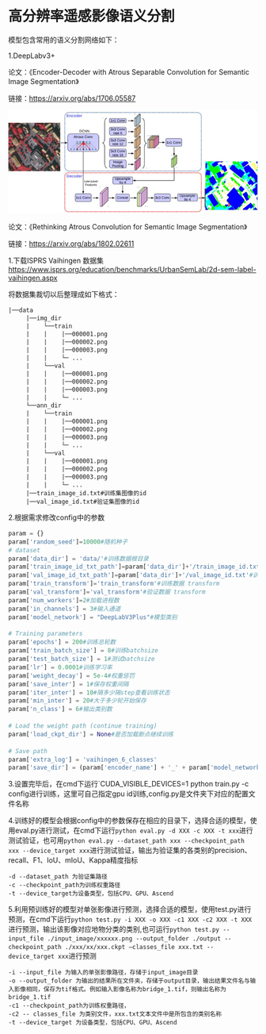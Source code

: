 # 高分辨率遥感影像语义分割

模型包含常用的语义分割网络如下：

1.DeepLabv3+

论文：《Encoder-Decoder with Atrous Separable Convolution for Semantic Image Segmentation》 

链接：https://arxiv.org/abs/1706.05587

![](readme.assets/DeepLabv3p.jpg)

论文：《Rethinking Atrous Convolution for Semantic Image Segmentation》 

链接：https://arxiv.org/abs/1802.02611

1.下载ISPRS Vaihingen 数据集
https://www.isprs.org/education/benchmarks/UrbanSemLab/2d-sem-label-vaihingen.aspx

将数据集裁切以后整理成如下格式：

    |──data 			
         |──img_dir
         |    └──train
         |    |    |──000001.png
         |    |    |──000002.png
         |    |    |──000003.png
         |    |    └─ ...
         |    └──val
         |    |    |──000001.png
         |    |    |──000002.png
         |    |    |──000003.png
         |    |    └─ ...
         └──ann_dir
         |    └──train
         |    |    |──000001.png
         |    |    |──000002.png
         |    |    |──000003.png
         |    |    └─ ...
         |    └──val
         |    |    |──000001.png
         |    |    |──000002.png
         |    |    |──000003.png
         |    |    └─ ...
         |──train_image_id.txt#训练集图像的id
         |──val_image_id.txt#验证集图像的id
2.根据需求修改config中的参数

```python
param = {}
param['random_seed']=10000#随机种子
# dataset
param['data_dir'] = 'data/'#训练数据根目录
param['train_image_id_txt_path']=param['data_dir']+'/train_image_id.txt'#训练数据集ID
param['val_image_id_txt_path']=param['data_dir']+'/val_image_id.txt'#训练数据集ID
param['train_transform']='train_transform'#训练数据 transform
param['val_transform']='val_transform'#验证数据 transform
param['num_workers']=2#加载进程数
param['in_channels'] = 3#输入通道
param['model_network'] = "DeepLabV3Plus"#模型类别

# Training parameters
param['epochs'] = 200#训练总轮数
param['train_batch_size'] = 8#训练batchsize
param['test_batch_size'] = 1#测试batchsize
param['lr'] = 0.0001#训练学习率
param['weight_decay'] = 5e-4#权重惩罚
param['save_inter'] = 1#保存权重间隔
param['iter_inter'] = 10#隔多少隔step查看训练状态
param['min_inter'] = 20#大于多少轮开始保存
param['n_class'] = 6#输出类别数

# Load the weight path (continue training)
param['load_ckpt_dir'] = None#是否加载断点继续训练

# Save path
param['extra_log'] = 'vaihingen_6_classes'
param['save_dir'] = (param['encoder_name'] + '_' + param['model_network'] + '_' + \param['extra_log']).strip('_')#存储路径
```

3.设置完毕后，在cmd下运行`CUDA_VISIBLE_DEVICES=1 python train.py -c config进行训练，这里可自己指定gpu id训练,config.py是文件夹下对应的配置文件名称

4.训练好的模型会根据config中的参数保存在相应的目录下，选择合适的模型，使用eval.py进行测试，在cmd下运行`python eval.py -d XXX -c XXX -t xxx`进行测试验证，也可用`python eval.py --dataset_path xxx --checkpoint_path xxx --device_target xxx`进行测试验证，输出为验证集的各类别的precision、recall、F1、IoU、mIoU、Kappa精度指标

```
-d --dataset_path 为验证集路径
-c --checkpoint_path为训练权重路径
-t --device_target为设备类型，包括CPU、GPU、Ascend
```

5.利用预训练好的模型对单张影像进行预测，选择合适的模型，使用test.py进行预测，在cmd下运行`python test.py -i XXX -o XXX -c1 XXX -c2 XXX -t XXX`进行预测，输出该影像对应地物分类的类别,也可运行`python test.py --input_file ./input_image/xxxxxx.png --output_folder ./output --checkpoint_path ./xxx/xx/xxx.ckpt –classes_file xxx.txt --device_target xxx`进行预测

```
-i --input_file 为输入的单张影像路径，存储于input_image目录
-o --output_folder 为输出的结果所在文件夹，存储于output目录，输出结果文件名与输入影像相同，保存为tif格式。例如输入影像名称为bridge_1.tif，则输出名称为bridge_1.tif
-c1 --checkpoint_path为训练权重路径，
-c2 -- classes_file 为类别文件，xxx.txt文本文件中是所包含的类别名称
-t --device_target 为设备类型，包括CPU、GPU、Ascend
```

